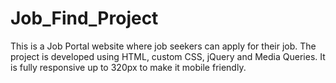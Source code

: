 # Job_Find_Project
This is a Job Portal website where job seekers can apply for their job. The project is developed using HTML, custom CSS, jQuery and Media Queries. It is fully responsive up to 320px to make it mobile friendly.

